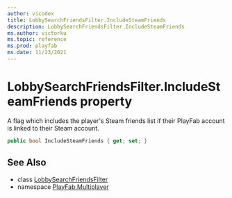 ```yaml
---
author: vicodex
title: LobbySearchFriendsFilter.IncludeSteamFriends
description: LobbySearchFriendsFilter.IncludeSteamFriends
ms.author: victorku
ms.topic: reference
ms.prod: playfab
ms.date: 11/23/2021
---
```


# LobbySearchFriendsFilter.IncludeSteamFriends property

A flag which includes the player's Steam friends list if their PlayFab account is linked to their Steam account.

```csharp
public bool IncludeSteamFriends { get; set; }
```

## See Also

* class [LobbySearchFriendsFilter](../LobbySearchFriendsFilter.md)
* namespace [PlayFab.Multiplayer](../../PlayFabMultiplayerSDK.md)
